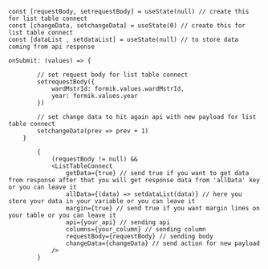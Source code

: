     const [requestBody, setrequestBody] = useState(null) // create this for list table connect
    const [changeData, setchangeData] = useState(0) // create this for list table connect
    const [dataList , setdataList] = useState(null) // to store data coming from api response
    
    onSubmit: (values) => {

            // set request body for list table connect
            setrequestBody({
                wardMstrId: formik.values.wardMstrId,
                year: formik.values.year
            })

            // set change data to hit again api with new payload for list table connect
            setchangeData(prev => prev + 1)
        }

            {
                (requestBody != null) &&
                <ListTableConnect
                    getData={true} // send true if you want to get data from response after that you will get response data from 'allData' key or you can leave it
                    allData={(data) => setdataList(data)} // here you store your data in your variable or you can leave it
                    margin={true} // send true if you want margin lines on your table or you can leave it
                    api={your_api} // sending api
                    columns={your_column} // sending column
                    requestBody={requestBody} // sending body
                    changeData={changeData} // send action for new payload
                />
            }